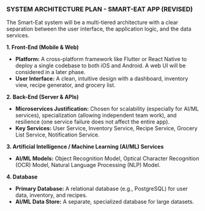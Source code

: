### **SYSTEM ARCHITECTURE PLAN - SMART-EAT APP (REVISED)**

The Smart-Eat system will be a multi-tiered architecture with a clear separation between the user interface, the application logic, and the data services.

**1. Front-End (Mobile & Web)**
* **Platform:** A cross-platform framework like Flutter or React Native to deploy a single codebase to both iOS and Android. A web UI will be considered in a later phase.
* **User Interface:** A clean, intuitive design with a dashboard, inventory view, recipe generator, and grocery list.

**2. Back-End (Server & APIs)**
* **Microservices Justification:** Chosen for scalability (especially for AI/ML services), specialization (allowing independent team work), and resilience (one service failure does not affect the entire app).
* **Key Services:** User Service, Inventory Service, Recipe Service, Grocery List Service, Notification Service.

**3. Artificial Intelligence / Machine Learning (AI/ML) Services**
* **AI/ML Models:** Object Recognition Model, Optical Character Recognition (OCR) Model, Natural Language Processing (NLP) Model.

**4. Database**
* **Primary Database:** A relational database (e.g., PostgreSQL) for user data, inventory, and recipes.
* **AI/ML Data Store:** A separate, specialized database for large datasets.
